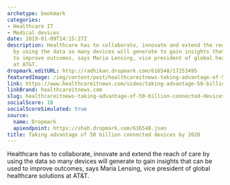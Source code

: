 ```yaml
---
archetype: bookmark
categories:
- Healthcare IT
- Medical devices
date: 2019-01-09T14:15:27Z
description: Healthcare has to collaborate, innovate and extend the reach of care
  by using the data so many devices will generate to gain insights that can be used
  to improve outcomes, says Maria Lensing, vice president of global healthcare solutions
  at AT&T.
dropmark.editURL: http://radhikan.dropmark.com/616548/17253495
featuredImage: /img/content/post/healthcareitnews-taking-advantage-of-50-billion-connected-devices-by-2020.JPG
link: https://www.healthcareitnews.com/video/taking-advantage-50-billion-connected-devices-2020
linkBrand: healthcareitnews.com
slug: healthcareitnews-taking-advantage-of-50-billion-connected-devices-by-2020
socialScore: 18
socialScoreSimulated: true
source:
  name: Dropmark
  apiendpoint: https://shah.dropmark.com/616548.json
title: Taking advantage of 50 billion connected devices by 2020
---
```

Healthcare has to collaborate, innovate and extend the reach of care by using the data so many devices will generate to gain insights that can be used to improve outcomes, says Maria Lensing, vice president of global healthcare solutions at AT&T.

